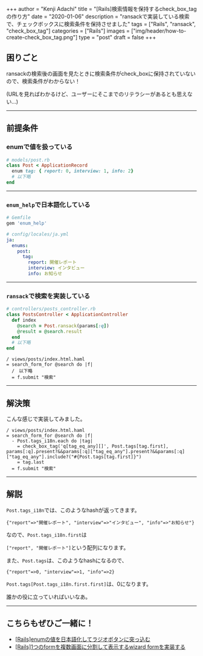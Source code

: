 +++
author = "Kenji Adachi"
title = "[Rails]検索情報を保持するcheck_box_tagの作り方"
date = "2020-01-06"
description = "ransackで実装している検索で、チェックボックスに検索条件を保持させました"
tags = ["Rails", "ransack", "check_box_tag"]
categories = ["Rails"]
images  = ["img/header/how-to-create-check_box_tag.png"]
type = "post"
draft =  false
+++

## 困りごと

ransackの検索後の画面を見たときに検索条件がcheck_boxに保持されていないので、検索条件がわからない！

(URLを見ればわかるけど、ユーザーにそこまでのリテラシーがあるとも思えない…)

---------

## 前提条件

### enumで値を扱っている

```ruby
# models/post.rb
class Post < ApplicationRecord
  enum tag: { report: 0, interview: 1, info: 2}
  # 以下略
end
```

------

### `enum_help`で日本語化している

```ruby
# Gemfile
gem 'enum_help'
```

```yml
# config/locales/ja.yml
ja:
  enums:
    post:
      tag:
        report: 開催レポート
        interview: インタビュー
        info: お知らせ
```

------

### `ransack`で検索を実装している

```ruby
# controllers/posts_controller.rb
class PostsController < ApplicationController
  def index
    @search = Post.ransack(params[:q])
    @result = @search.result
  end
  # 以下略
end
```

```html.haml
/ views/posts/index.html.haml
= search_form_for @search do |f|
  /　以下略
  = f.submit "検索"
```

---------

## 解決策

こんな感じで実装してみました。

```html.haml
/ views/posts/index.html.haml
= search_form_for @search do |f|
  - Post.tags_i18n.each do |tag|
    = check_box_tag('q[tag_eq_any][]', Post.tags[tag.first], params[:q].present?&&params[:q]["tag_eq_any"].present?&&params[:q]["tag_eq_any"].include?("#{Post.tags[tag.first]}")
    = tag.last
  = f.submit "検索"
```

---------

## 解説

`Post.tags_i18n`では、このようなhashが返ってきます。

`{"report"=>"開催レポート", "interview"=>"インタビュー", "info"=>"お知らせ"}`

なので、`Post.tags_i18n.first`は

`["report", "開催レポート"]`という配列になります。

また、`Post.tags`は、このようなhashになるので、

`{"report"=>0, "interview"=>1, "info"=>2}`

`Post.tags[Post.tags_i18n.first.first]`は、0になります。

誰かの役に立っていればいいなあ。

-------

## こちらもぜひご一緒に！

- [[Rails]enumの値を日本語化してラジオボタンに突っ込む](../../blog/how-to-create-radio-button-using-enum/)
- [[Rails]1つのformを複数画面に分割して表示するwizard formを実装する](../../blog/how-to-create-wizard-form-in-rails/)
